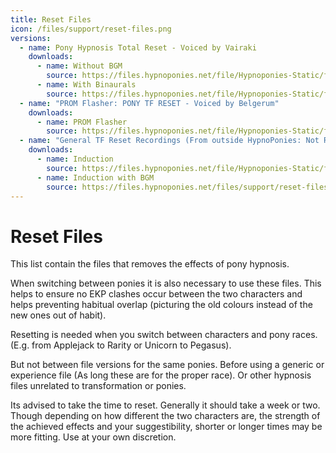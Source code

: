 ```yaml
---
title: Reset Files
icon: /files/support/reset-files.png
versions:
  - name: Pony Hypnosis Total Reset - Voiced by Vairaki
    downloads:
      - name: Without BGM
        source: https://files.hypnoponies.net/file/Hypnoponies-Static/files/support/reset-files/Total%20Pony-Hypno%20Reset%20NoBGM.mp3
      - name: With Binaurals
        source: https://files.hypnoponies.net/file/Hypnoponies-Static/files/support/reset-files/Total%20Pony-Hypno%20Reset%20Binaurals.mp3
  - name: "PROM Flasher: PONY TF RESET - Voiced by Belgerum"
    downloads:
      - name: PROM Flasher
        source: https://files.hypnoponies.net/file/Hypnoponies-Static/files/support/reset-files/Reset%20File%20-%20Belgerum%20-%20Inducer%20-%20BGM.mp3
  - name: "General TF Reset Recordings (From outside HypnoPonies: Not Recommended)"
    downloads:
      - name: Induction
        source: https://files.hypnoponies.net/file/Hypnoponies-Static/files/support/reset-files/TF%20reset%20noBGM%20%2B%20Induction.mp3
      - name: Induction with BGM
        source: https://files.hypnoponies.net/files/support/reset-files/TF%20reset%20BGM%20%2B%20Induction.mp3
---
```


# Reset Files

This list contain the files that removes the effects of pony hypnosis.

When switching between ponies it is also necessary to use these files. This helps to ensure no EKP clashes occur between the two characters and helps preventing habitual overlap (picturing the old colours instead of the new ones out of habit).

Resetting is needed when you switch between characters and pony races. (E.g. from Applejack to Rarity or Unicorn to Pegasus).

But not between file versions for the same ponies. Before using a generic or experience file (As long these are for the proper race). Or other hypnosis files unrelated to transformation or ponies.

Its advised to take the time to reset. Generally it should take a week or two. Though depending on how different the two characters are, the strength of the achieved effects and your suggestibility, shorter or longer times may be more fitting. Use at your own discretion.
